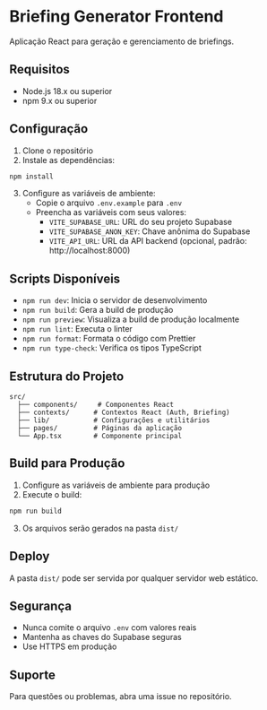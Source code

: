 # Briefing Generator Frontend

Aplicação React para geração e gerenciamento de briefings.

## Requisitos

- Node.js 18.x ou superior
- npm 9.x ou superior

## Configuração

1. Clone o repositório
2. Instale as dependências:
```bash
npm install
```

3. Configure as variáveis de ambiente:
   - Copie o arquivo `.env.example` para `.env`
   - Preencha as variáveis com seus valores:
     - `VITE_SUPABASE_URL`: URL do seu projeto Supabase
     - `VITE_SUPABASE_ANON_KEY`: Chave anônima do Supabase
     - `VITE_API_URL`: URL da API backend (opcional, padrão: http://localhost:8000)

## Scripts Disponíveis

- `npm run dev`: Inicia o servidor de desenvolvimento
- `npm run build`: Gera a build de produção
- `npm run preview`: Visualiza a build de produção localmente
- `npm run lint`: Executa o linter
- `npm run format`: Formata o código com Prettier
- `npm run type-check`: Verifica os tipos TypeScript

## Estrutura do Projeto

```
src/
  ├── components/     # Componentes React
  ├── contexts/      # Contextos React (Auth, Briefing)
  ├── lib/           # Configurações e utilitários
  ├── pages/         # Páginas da aplicação
  └── App.tsx        # Componente principal
```

## Build para Produção

1. Configure as variáveis de ambiente para produção
2. Execute o build:
```bash
npm run build
```
3. Os arquivos serão gerados na pasta `dist/`

## Deploy

A pasta `dist/` pode ser servida por qualquer servidor web estático.

## Segurança

- Nunca comite o arquivo `.env` com valores reais
- Mantenha as chaves do Supabase seguras
- Use HTTPS em produção

## Suporte

Para questões ou problemas, abra uma issue no repositório.
